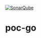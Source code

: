 
[![SonarQube](https://github.com/sonarq-poc/poc-go/actions/workflows/sonnar-scanner.yml/badge.svg?branch=main)](https://github.com/sonarq-poc/poc-go/actions/workflows/sonnar-scanner.yml)

# poc-go
